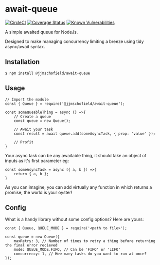 # await-queue
[![CircleCI](https://circleci.com/gh/jjmschofield/await-queue.svg?style=shield)](https://circleci.com/gh/jjmschofield/await-queue) [![Coverage Status](https://coveralls.io/repos/github/jjmschofield/await-queue/badge.svg?branch=master)](https://coveralls.io/github/jjmschofield/await-queue?branch=master) [![Known Vulnerabilities](https://snyk.io//test/github/jjmschofield/await-queue/badge.svg?targetFile=package.json)](https://snyk.io//test/github/jjmschofield/await-queue?targetFile=package.json)

A simple awaited queue for NodeJs. 

Designed to make managing concurrency limiting a breeze using tidy async/await syntax.

## Installation
```
$ npm install @jjmschofield/await-queue
```

## Usage
```
// Import the module
const { Queue } = require('@jjmschofield/await-queue');

const someQueableThing = async () =>{
    // Create a queue
    const queue = new Queue();
    
    // Await your task
    const result = await queue.add(someAsyncTask, { prop: 'value' });
    
    // Profit
}
```

Your async task can be any awaitable thing, it should take an object of inputs as it's first parameter eg:
```
const someAsyncTask = async ({ a, b }) =>{
    return { a, b };
}
```
As you can imagine, you can add virtually any function in which returns a promise, the world is your oyster!

## Config
What is a handy library without some config options? Here are yours:

```
const { Queue, QUEUE_MODE } = require('<path to file>');

const queue = new Queue({ 
    maxRetry: 3, // Number of times to retry a thing before returning the final error recieved
    mode: QUEUE_MODE.FIFO, // Can be 'FIFO' or 'LIFO'
    concurrency: 1, // How many tasks do you want to run at once?
}); 
```


